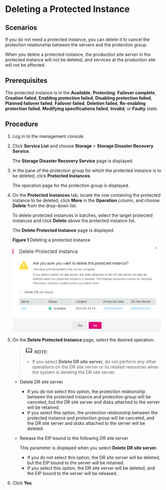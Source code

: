 # Deleting a Protected Instance<a name="sdrs_ug_pi_0002"></a>

## Scenarios<a name="section11558347360"></a>

If you do not need a protected instance, you can delete it to cancel the protection relationship between the servers and the protection group.

When you delete a protected instance, the production site server in the protected instance will not be deleted, and services at the production site will not be affected.

## **Prerequisites**<a name="section1815764912368"></a>

The protected instance is in the  **Available**,  **Protecting**,  **Failover complete**,  **Creation failed**,  **Enabling protection failed**,  **Disabling protection failed**,  **Planned failover failed**,  **Failover failed**,  **Deletion failed**,  **Re-enabling protection failed**,  **Modifying specifications failed**,  **Invalid**, or  **Faulty**  state.

## Procedure<a name="section686414381417"></a>

1.  Log in to the management console.
2.  Click  **Service List**  and choose  **Storage**  \>  **Storage Disaster Recovery Service**.

    The  **Storage Disaster Recovery Service**  page is displayed.

3.  In the pane of the protection group for which the protected instance is to be deleted, click  **Protected Instances**.

    The operation page for the protection group is displayed.

4.  On the  **Protected Instances**  tab, locate the row containing the protected instance to be deleted, click  **More**  in the  **Operation**  column, and choose  **Delete**  from the drop-down list.

    To delete protected instances in batches, select the target protected instances and click  **Delete**  above the protected instance list.

    The  **Delete Protected Instance**  page is displayed.

    **Figure  1**  Deleting a protected instance<a name="fig1963154181010"></a>  
    ![](figures/deleting-a-protected-instance.png "deleting-a-protected-instance")

5.  On the  **Delete Protected Instance**  page, select the desired operation.

    >![](public_sys-resources/icon-note.gif) **NOTE:**   
    >-   If you select  **Delete DR site server**, do not perform any other operations on the DR site server or its related resources when the system is deleting the DR site server.  

    -   Delete DR site server
        -   If you do not select this option, the protection relationship between the protected instance and protection group will be canceled, but the DR site server and disks attached to the server will be retained.
        -   If you select this option, the protection relationship between the protected instance and protection group will be canceled, and the DR site server and disks attached to the server will be deleted.

    -   Release the EIP bound to the following DR site server

        This parameter is displayed when you select  **Delete DR site server**.

        -   If you do not select this option, the DR site server will be deleted, but the EIP bound to the server will be retained.
        -   If you select this option, the DR site server will be deleted, and the EIP bound to the server will be released.

6.  Click  **Yes**.

